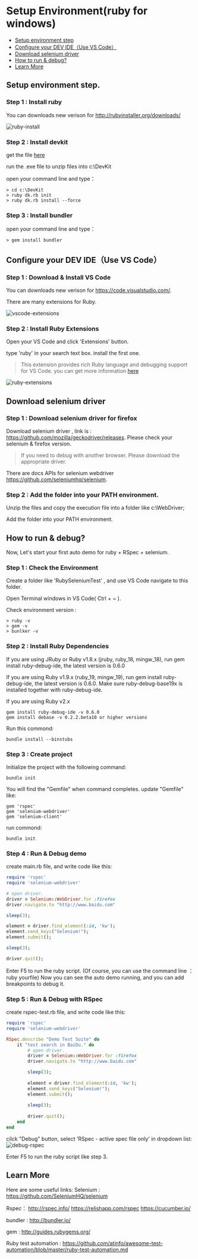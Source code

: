 # Setup Environment(ruby for windows)

* [Setup environment step](#setup-environment-step)
* [Configure your DEV IDE（Use VS Code）](#configure-your-dev-ideuse-vs-code)
* [Download selenium driver](#download-selenium-driver)
* [How to run & debug?](#how-to-run--debug)
* [Learn More](#learn-more)


## Setup environment step.
### Step 1 : Install ruby

You can downloads new verison for http://rubyinstaller.org/downloads/

![ruby-install](img/ruby-install.png)

### Step 2 : Install devkit

get the file [here](http://rubyinstaller.org/downloads/)

run the .exe file to unzip files into c:\DevKit

open your command line and type：
```code
> cd c:\DevKit
> ruby dk.rb init
> ruby dk.rb install --force
```

### Step 3 : Install bundler
open your command line and type：
```code
> gem install bundler
```

## Configure your DEV IDE（Use VS Code）
### Step 1 : Download & Install VS Code

You can downloads new verison for https://code.visualstudio.com/.

There are many extensions for Ruby.

![vscode-extensions](img/vscode-extenions.png)

### Step 2 : Install Ruby Extensions

Open your VS Code and click 'Extensions' button.

type 'ruby' in your search text box. install the first one.

> This extension provides rich Ruby language and debugging support for VS Code. you can get more information [here](https://github.com/rubyide/vscode-ruby)

![ruby-extensions](img/ruby-extensions.png)


## Download selenium driver
### Step 1 : Download selenium driver for firefox
Download selenium driver , link is : https://github.com/mozilla/geckodriver/releases.
Please check your selenium & firefox version.
> If you need to debug with another browser. Please download the appropriate driver.

There are docs APIs for selenium webdriver https://github.com/seleniumhq/selenium.

### Step 2 : Add the folder into your PATH environment.

Unzip the files and copy the execution file into a folder like c:\WebDriver;

Add the folder into your PATH environment.

## How to run & debug?

Now, Let's start your first auto demo for ruby + RSpec + selenium.

### Step 1 : Check the Environment

Create a folder like 'RubySeleniumTest' , and use VS Code navigate to this folder.

Open Terminal windows in VS Code( Ctrl + ~ ).

Check environment version : 

```code
> ruby -v
> gem -v
> bunlker -v
```
### Step 2 : Install Ruby Dependencies

If you are using JRuby or Ruby v1.8.x (jruby, ruby_18, mingw_18), run gem install ruby-debug-ide, the latest version is 0.6.0

If you are using Ruby v1.9.x (ruby_19, mingw_19), run gem install ruby-debug-ide, the latest version is 0.6.0. Make sure ruby-debug-base19x is installed together with ruby-debug-ide.

If you are using Ruby v2.x
```code
gem install ruby-debug-ide -v 0.6.0
gem install debase -v 0.2.2.beta10 or higher versions
```

Run this commond:
```code
bundle install --binstubs 
```

### Step 3 : Create project 
Initialize the project with the following command:
```code
bundle init
```
You will find the "Gemfile" when command completes. update "Gemfile" like:
```code
gem 'rspec'
gem 'selenium-webdriver'
gem 'selenium-client'
```

run commond:
```code
bundle init
```
### Step 4 : Run & Debug demo

create main.rb file, and write code like this:
```ruby
require 'rspec'
require 'selenium-webdriver'

# open driver.
driver = Selenium::WebDriver.for :firefox
driver.navigate.to "http://www.baidu.com"

sleep(3);

element = driver.find_element(:id, 'kw');
element.send_keys("Selenium!");
element.submit();

sleep(3);

driver.quit();
```

Enter F5 to run the ruby script. (Of course, you can use the command line ： ruby yourfile)
Now you can see the auto demo running, and you can add breakpoints to debug it.

### Step 5 : Run & Debug with RSpec

create rspec-test.rb file, and write code like this:
```ruby
require 'rspec'
require 'selenium-webdriver'

RSpec.describe "Demo Test Suite" do 
    it "test search in BaiDu." do 
        # open driver.
        driver = Selenium::WebDriver.for :firefox
        driver.navigate.to "http://www.baidu.com"

        sleep(3);
        
        element = driver.find_element(:id, 'kw');
        element.send_keys("Selenium!");
        element.submit();
        
        sleep(3);
        
        driver.quit();
    end 
end 
```

cilck "Debug" button, select 'RSpec - active spec file only' in dropdown list:
![debug-rspec](img/vscode-debug-rspec.png)

Enter F5 to run the ruby script like step 3.

## Learn More
Here are some useful links:
Selenium : https://github.com/SeleniumHQ/selenium

Rspec： 
	http://rspec.info/
	https://relishapp.com/rspec
	https://cucumber.io/

bundler : http://bundler.io/

gem : http://guides.rubygems.org/

Ruby test automation : https://github.com/atinfo/awesome-test-automation/blob/master/ruby-test-automation.md

